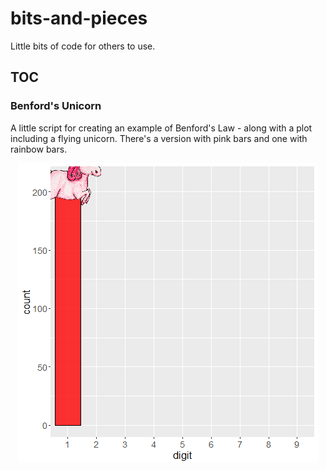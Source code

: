 # bits-and-pieces
Little bits of code for others to use.

## TOC
### Benford's Unicorn
A little script for creating an example of Benford's Law - along with a plot including a flying unicorn. There's a version with pink bars and one with rainbow bars.

<p align="center"><img style="border-width:0" src="./benfords unicorn/unicorn_rainbow.gif" /></p>